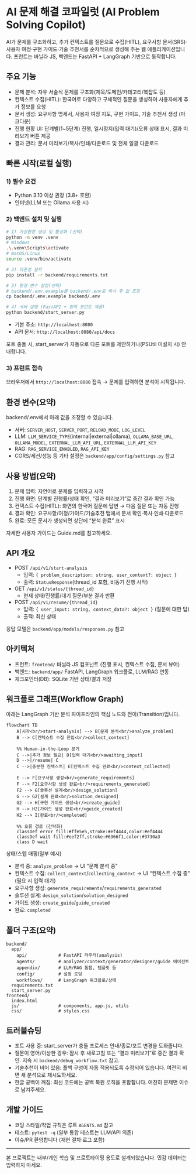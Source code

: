 # AI 문제 해결 코파일럿 (AI Problem Solving Copilot)

AI가 문제를 구조화하고, 추가 컨텍스트를 질문으로 수집(HITL), 요구사항 문서(SRS)·사용자 여정·구현 가이드·기술 추천서를 순차적으로 생성해 주는 웹 애플리케이션입니다. 프런트는 바닐라 JS, 백엔드는 FastAPI + LangGraph 기반으로 동작합니다.

## 주요 기능
- 문제 분석: 자유 서술식 문제를 구조화(제목/도메인/카테고리/복잡도 등)
- 컨텍스트 수집(HITL): 한국어로 다양하고 구체적인 질문을 생성하여 사용자에게 추가 정보를 요청
- 문서 생성: 요구사항 명세서, 사용자 여정 지도, 구현 가이드, 기술 추천서 생성 (마크다운)
- 진행 현황 UI: 단계별(1~5단계) 진행, 일시정지(입력 대기)/오류 상태 표시, 결과 미리보기 버튼 제공
- 결과 관리: 문서 미리보기/복사/인쇄/다운로드 및 전체 일괄 다운로드

## 빠른 시작(로컬 실행)
### 1) 필수 요건
- Python 3.10 이상 권장 (3.8+ 호환)
- 인터넷(LLM 또는 Ollama 사용 시)

### 2) 백엔드 설치 및 실행
```bash
# 1) 가상환경 생성 및 활성화 (선택)
python -m venv .venv
# Windows
.\.venv\Scripts\activate
# macOS/Linux
source .venv/bin/activate

# 2) 의존성 설치
pip install -r backend/requirements.txt

# 3) 환경 변수 설정(선택)
# backend/.env.example를 backend/.env로 복사 후 값 조정
cp backend/.env.example backend/.env

# 4) 서버 실행 (FastAPI + 정적 프런트 제공)
python backend/start_server.py
```
- 기본 주소: `http://localhost:8080`
- API 문서: `http://localhost:8080/api/docs`

포트 충돌 시, start_server가 자동으로 다른 포트를 제안하거나(PSUtil 미설치 시) 안내합니다.

### 3) 프런트 접속
브라우저에서 `http://localhost:8080` 접속 → 문제를 입력하면 분석이 시작됩니다.

## 환경 변수(요약)
backend/.env에서 아래 값을 조정할 수 있습니다.
- 서버: `SERVER_HOST`, `SERVER_PORT`, `RELOAD_MODE`, `LOG_LEVEL`
- LLM: `LLM_SERVICE_TYPE`(internal|external|ollama), `OLLAMA_BASE_URL`, `OLLAMA_MODEL`, `EXTERNAL_LLM_API_URL`, `EXTERNAL_LLM_API_KEY`
- RAG: `RAG_SERVICE_ENABLED`, `RAG_API_KEY`
- CORS/세션/성능 등 기타 설정은 `backend/app/config/settings.py` 참고

## 사용 방법(요약)
1. 문제 입력: 자연어로 문제를 입력하고 시작
2. 진행 화면: 단계별 진행률/상태 확인, “결과 미리보기”로 중간 결과 확인 가능
3. 컨텍스트 수집(HITL): 화면의 한국어 질문에 답변 → 다음 질문 또는 자동 진행
4. 결과 확인: 요구사항/여정/가이드/기술추천 탭에서 문서 확인·복사·인쇄·다운로드
5. 완료: 모든 문서가 생성되면 상단에 “분석 완료” 표시

자세한 사용자 가이드는 Guide.md를 참고하세요.

## API 개요
- POST `/api/v1/start-analysis`
  - 입력: `{ problem_description: string, user_context?: object }`
  - 출력: `StatusResponse`(thread_id 포함, 비동기 진행 시작)
- GET `/api/v1/status/{thread_id}`
  - 현재 상태/진행률/대기 질문/부분 결과 반환
- POST `/api/v1/resume/{thread_id}`
  - 입력: `{ user_input: string, context_data?: object }` (질문에 대한 답)
  - 출력: 최신 상태

응답 모델은 `backend/app/models/responses.py` 참고

## 아키텍처
- 프런트: `frontend/` 바닐라 JS 컴포넌트 (진행 표시, 컨텍스트 수집, 문서 뷰어)
- 백엔드: `backend/app/` FastAPI, LangGraph 워크플로, LLM/RAG 연동
- 체크포인터(DB): SQLite 기반 상태/결과 저장

## 워크플로 그래프(Workflow Graph)
아래는 LangGraph 기반 분석 파이프라인의 핵심 노드와 전이(Transition)입니다.

```mermaid
flowchart TD
    A[시작<br/>start-analysis] --> B[문제 분석<br/>analyze_problem]
    B --> C[컨텍스트 수집 진입<br/>collect_context]

    %% Human-in-the-Loop 분기
    C -->|추가 정보 필요| D[입력 대기<br/>awaiting_input]
    D -->|/resume| C
    C -->|충분한 컨텍스트| E[컨텍스트 수집 완료<br/>context_collected]

    E --> F[요구사항 생성<br/>generate_requirements]
    F --> F2[요구사항 생성 완료<br/>requirements_generated]
    F2 --> G[솔루션 설계<br/>design_solution]
    G --> G2[설계 완료<br/>solution_designed]
    G2 --> H[구현 가이드 생성<br/>create_guide]
    H --> H2[가이드 생성 완료<br/>guide_created]
    H2 --> I[완료<br/>completed]

    %% 오류 경로 (간략화)
    classDef error fill:#ffe5e5,stroke:#ef4444,color:#ef4444
    classDef wait fill:#eef2ff,stroke:#6366f1,color:#3730a3
    class D wait
```

상태/스텝 매핑(일부 예시)
- 분석 중: `analyze_problem` → UI “문제 분석 중”
- 컨텍스트 수집: `collect_context`/`collecting_context` → UI “컨텍스트 수집 중” (필요 시 입력 대기)
- 요구사항 생성: `generate_requirements`/`requirements_generated`
- 솔루션 설계: `design_solution`/`solution_designed`
- 가이드 생성: `create_guide`/`guide_created`
- 완료: `completed`

## 폴더 구조(요약)
```
backend/
  app/
    api/            # FastAPI 라우터(analysis)
    agents/         # analyzer/context/generator/designer/guide 에이전트
    appendix/       # LLM/RAG 통합, 템플릿 등
    config/         # 설정 로딩
    workflows/      # LangGraph 워크플로/상태
  requirements.txt
  start_server.py
frontend/
  index.html
  js/               # components, app.js, utils
  css/              # styles.css
```

## 트러블슈팅
- 포트 사용 중: start_server가 충돌 프로세스 안내/종료/포트 변경을 도와줍니다.
- 질문이 영어/이상한 경우: 잠시 후 새로고침 또는 “결과 미리보기”로 중간 결과 확인. 지속 시 `backend/debug_workflow.txt` 참고.
- 기술추천이 비어 있음: 폴백 구성이 자동 적용되도록 수정되어 있습니다. 여전히 비면 새 분석으로 재시도하세요.
- 한글 공백이 깨짐: 최신 코드에는 공백 복원 로직을 포함합니다. 여전히 문제면 이슈로 남겨주세요.

## 개발 가이드
- 코딩 스타일/작업 규칙은 루트 `AGENTS.md` 참고
- 테스트: `pytest -q` (일부 통합 테스트는 LLM/API 의존)
- 이슈/PR 환영합니다 (재현 절차·로그 포함)

---
본 프로젝트는 내부/개인 학습 및 프로토타이핑 용도로 설계되었습니다. 민감 데이터는 입력하지 마세요.
